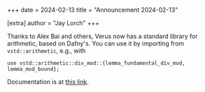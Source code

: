 +++
date = 2024-02-13
title = "Announcement 2024-02-13"

[extra]
author = "Jay Lorch"
+++

<p>Thanks to Alex Bai and others, Verus now has a standard library for arithmetic, based on Dafny's. You can use it by importing from <code>vstd::arithmetic</code>, e.g., with</p>
<div class="codehilite"><pre><span></span><code>use vstd::arithmetic::div_mod::{lemma_fundamental_div_mod, lemma_mod_bound};
</code></pre></div>
<p>Documentation is at <a href="https://verus-lang.github.io/verus/verusdoc/vstd/arithmetic/index.html">this link</a>.</p>
